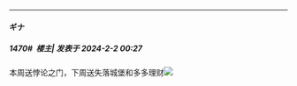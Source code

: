 
*****

####  ギナ  
##### 1470#         楼主| 发表于 2024-2-2 00:27

本周送悖论之门，下周送失落城堡和多多理财<img src="https://static.saraba1st.com/image/smiley/face2017/067.png" referrerpolicy="no-referrer">

